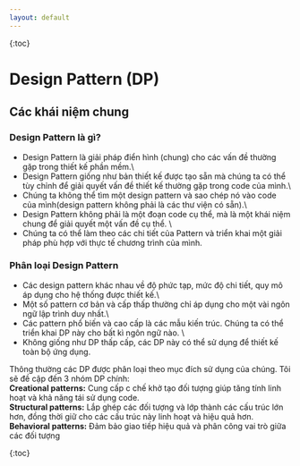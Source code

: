 ```yaml
---
layout: default
---
```

{:toc}

# Design Pattern (DP)
## Các khái niệm chung
### Design Pattern là gì?
- Design Pattern là giải pháp điển hình (chung) cho các vấn đề thường gặp trong thiết kế phần mềm.\
- Design Pattern giống như bản thiết kế được tạo sẵn mà chúng ta có thể tùy chỉnh để giải quyết vấn đề thiết kế thường gặp trong code của mình.\
- Chúng ta không thể  tìm một design pattern và sao chép nó vào code của mình(design pattern không phải là các thư viện có sẵn).\
- Design Pattern không phải là một đoạn code cụ thể, mà là một khái niệm chung để giải quyết một vấn đề cụ thể. \
- Chúng ta có thể làm theo các chi tiết của Pattern và triển khai một giải pháp phù hợp với thực tế  chương trình của mình.

### Phân loại Design Pattern
- Các design pattern khác nhau về độ phức tạp, mức độ chi tiết, quy mô áp dụng cho hệ thống được thiết kế.\
- Một số pattern cơ bản và cấp thấp thường chỉ áp dụng cho một vài ngôn ngữ lập trình duy nhất.\
- Các pattern phổ biến và cao cấp là các mẫu kiến trúc. Chúng ta có thể triển khai DP này cho bất kì ngôn ngữ nào. \
- Không giống như DP thấp cấp, các DP này có thể sử dụng để thiết kế toàn bộ ứng dụng.

Thông thường các DP được phân loại theo mục đích sử dụng của chúng. Tôi sẽ đề cập đến 3 nhóm DP chính:\
**Creational patterns:** Cung cấp c chế khở tạo đối tượng giúp tăng tính linh hoạt và khả năng tái sử dụng code. \
**Structural patterns:** Lắp ghép các đối tượng và lớp thành các cấu trúc lớn hơn, đồng thời giữ cho các cấu trúc này linh hoạt và hiệu quả hơn. \
**Behavioral patterns:** Đảm bảo giao tiếp hiệu quả và phân công vai trò giữa các đối tượng

{:toc}
